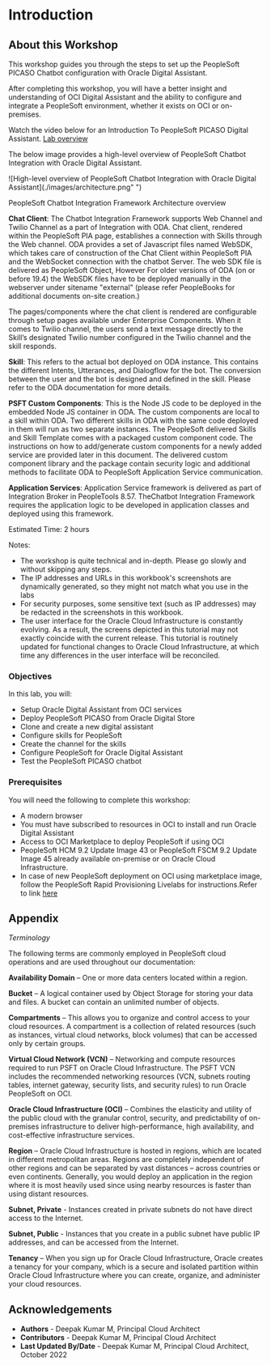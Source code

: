 # Introduction

## About this Workshop

This workshop guides you through the steps to set up the PeopleSoft PICASO Chatbot configuration with Oracle Digital Assistant.

After completing this workshop, you will have a better insight and understanding of OCI Digital Assistant and the ability to configure and integrate a PeopleSoft environment, whether it exists on OCI or on-premises.

Watch the video below for an Introduction To PeopleSoft PICASO Digital Assistant.
[Lab overview](youtube:HCF482DDcrM)

The below image provides a high-level overview of PeopleSoft Chatbot Integration with Oracle Digital Assistant.

   ![High-level overview of PeopleSoft Chatbot Integration with Oracle Digital Assistant](./images/architecture.png" ")

PeopleSoft Chatbot Integration Framework Architecture overview

**Chat Client**: The Chatbot Integration Framework supports Web Channel and Twilio Channel as a part of Integration with ODA. Chat client, rendered within the PeopleSoft PIA page, establishes a connection with Skills through the Web channel. ODA provides a set of Javascript files named WebSDK, which takes care of  construction of the Chat Client within PeopleSoft PIA and the WebSocket connection with the chatbot Server. The web SDK file is delivered as PeopleSoft Object, However For older versions of ODA (on or before 19.4) the WebSDK files have to be deployed manually in the webserver under sitename "external" (please refer PeopleBooks for additional documents on-site creation.)

The pages/components where the chat client is rendered are configurable through setup pages available under Enterprise Components.
When it comes to Twilio channel, the users send a text message directly to the Skill’s designated Twilio number configured in the Twilio channel and the skill responds.

**Skill**: This refers to the actual bot deployed on ODA instance. This contains the different Intents, Utterances, and Dialogflow for the bot. The conversion between the user and the bot is designed and defined in the skill. Please refer to the ODA documentation for more details.

**PSFT Custom Components**: This is the Node JS code to be deployed in the embedded Node JS container in ODA. The custom components are local to a skill within ODA. Two different skills in ODA with the same code deployed in them will run as two separate instances. The PeopleSoft delivered Skills and Skill Template comes with a packaged custom component code. The instructions on how to add/generate custom components for a newly added service are provided later in this document. The delivered custom component library and the package contain security logic and additional methods to facilitate ODA to PeopleSoft Application Service communication.

**Application Services**: Application Service framework is delivered as part of Integration Broker in PeopleTools 8.57. TheChatbot Integration Framework requires the application logic to be developed in application classes and deployed using this framework.

Estimated Time: 2 hours

Notes:

* The workshop is quite technical and in-depth. Please go slowly and without skipping any steps.
*  The IP addresses and URLs in this workbook's screenshots are dynamically generated, so they might not match what you use in the labs
* For security purposes, some sensitive text (such as IP addresses) may be redacted in the screenshots in this workbook.
* The user interface for the Oracle Cloud Infrastructure is constantly evolving. As a result, the screens depicted in this tutorial may not exactly coincide with the current release. This tutorial is routinely updated for functional changes to Oracle Cloud Infrastructure, at which time any differences in the user interface will be reconciled.




### Objectives

In this lab, you will:

* Setup Oracle Digital Assistant from OCI services
* Deploy PeopleSoft PICASO from Oracle Digital Store
* Clone and create a new digital assistant
* Configure skills for PeopleSoft
* Create the channel for the skills
* Configure PeopleSoft for Oracle Digital Assistant
* Test the PeopleSoft PICASO chatbot


### Prerequisites

You will need the following to complete this workshop:

* A modern browser
* You must have subscribed to resources in OCI to install and run Oracle Digital Assistant 
* Access to OCI Marketplace to deploy PeopleSoft if using OCI
* PeopleSoft HCM 9.2 Update Image 43 or PeopleSoft FSCM 9.2 Update Image 45 already available on-premise or on Oracle Cloud Infrastructure.
* In case of new PeopleSoft deployment on OCI using marketplace image, follow the PeopleSoft Rapid Provisioning Livelabs for instructions.Refer to link [here](https://apexapps.oracle.com/pls/apex/r/dbpm/livelabs/view-workshop?wid=3208) 

## Appendix

*Terminology*

The following terms are commonly employed in PeopleSoft cloud operations and are used throughout our documentation:

**Availability Domain** – One or more data centers located within a region.

**Bucket** – A logical container used by Object Storage for storing your data and files. A bucket can contain an unlimited number of objects.

**Compartments** – This allows you to organize and control access to your cloud resources. A compartment is a collection of related resources (such as instances, virtual cloud networks, block volumes) that can be accessed only by certain groups.

**Virtual Cloud Network (VCN)** – Networking and compute resources required to run PSFT on Oracle Cloud Infrastructure. The PSFT VCN includes the recommended networking resources (VCN, subnets routing tables, internet gateway, security lists, and security rules) to run Oracle PeopleSoft on OCI.

**Oracle Cloud Infrastructure (OCI)** – Combines the elasticity and utility of the public cloud with the granular control, security, and predictability of on-premises infrastructure to deliver high-performance, high availability, and cost-effective infrastructure services.

**Region** – Oracle Cloud Infrastructure is hosted in regions, which are located in different metropolitan areas. Regions are completely independent of other regions and can be separated by vast distances – across countries or even continents. Generally, you would deploy an application in the region where it is most heavily used since using nearby resources is faster than using distant resources.

**Subnet, Private** - Instances created in private subnets do not have direct access to the Internet. 

**Subnet, Public** - Instances that you create in a public subnet have public IP addresses, and can be accessed from the Internet.

**Tenancy** – When you sign up for Oracle Cloud Infrastructure, Oracle creates a tenancy for your company, which is a secure and isolated partition within Oracle Cloud Infrastructure where you can create, organize, and administer your cloud resources.

## Acknowledgements
* **Authors** - Deepak Kumar M, Principal Cloud Architect
* **Contributors** - Deepak Kumar M, Principal Cloud Architect
* **Last Updated By/Date** - Deepak Kumar M, Principal Cloud Architect, October 2022

